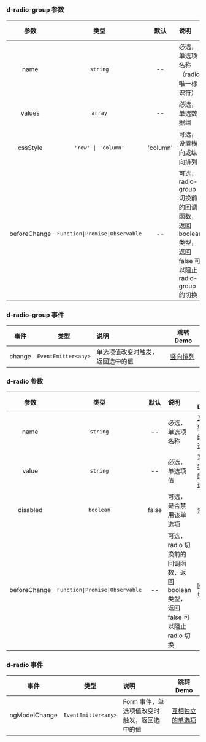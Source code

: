 ### d-radio-group 参数

|     参数     |              类型               |   默认   | 说明                                                                                          | 跳转 Demo                                           |
| :----------: | :-----------------------------: | :------: | :-------------------------------------------------------------------------------------------- | --------------------------------------------------- |
|     name     |            `string`             |    --    | 必选，单选项名称 （radio唯一标识符） | [竖向排列](demo#vertical)     |
|    values    |             `array`             |    --    | 必选，单选数据组                                                                              | [竖向排列](demo#vertical)         |
|   cssStyle   |       `'row' \| 'column'`       | 'column' | 可选，设置横向或纵向排列                                                                      | [横向排列](demo#horizontal)       |  |
| beforeChange | `Function\|Promise\|Observable` |    --    | 可选，radio-group 切换前的回调函数，返回 boolean 类型，返回 false 可以阻止 radio-group 的切换 | [回调切换](demo#condition-radio-group) |

### d-radio-group 事件

|  事件  |        类型         | 说明                             | 跳转 Demo                                   |
| :----: | :-----------------: | :------------------------------- | ------------------------------------------- |
| change | `EventEmitter<any>` | 单选项值改变时触发，返回选中的值 | [竖向排列](demo#vertical) |

### d-radio 参数

|     参数     |              类型               | 默认  | 说明                                                                            | 跳转 Demo                                               |
| :----------: | :-----------------------------: | :---: | :------------------------------------------------------------------------------ | ------------------------------------------------------- |
|     name     |            `string`             |  --   | 必选，单选项名称                                                                | [互相独立的单选项](demo#basic-usage)  |
|    value     |            `string`             |  --   | 必选，单选项值                                                                  | [互相独立的单选项](demo#basic-usage)  |
|   disabled   |            `boolean`            | false | 可选，是否禁用该单选项                                                          | [禁用](demo#disabled)                 |  |
| beforeChange | `Function\|Promise\|Observable` |  --   | 可选，radio 切换前的回调函数，返回 boolean 类型，返回 false 可以阻止 radio 切换 | [回调切换](demo#condition-change) |

### d-radio 事件

|     事件      |        类型         | 说明                                        | 跳转Demo                                           |
| :-----------: | :-----------------: | :----------------------------------------- | -------------------------------------------------- |
| ngModelChange | `EventEmitter<any>` | Form 事件，单选项值改变时触发，返回选中的值 | [互相独立的单选项](demo#basic-usage) |
